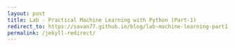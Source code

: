```yaml
---
layout: post
title: Lab - Practical Machine Learning with Python (Part-1)
redirect_to: https://savan77.github.io/blog/lab-machine-learning-part1
permalink: /jekyll-redirect/
---
```

